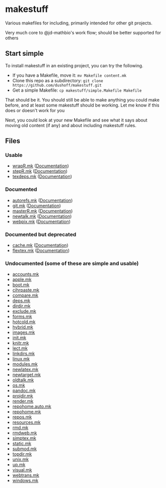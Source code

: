 # makestuff

Various makefiles for including, primarily intended for other git projects.

Very much core to @jd-mathbio's work flow; should be better supported for others

## Start simple

To install makestuff in an existing project, you can try the following.

* If you have a Makefile, move it: `mv Makefile content.mk`
* Clone this repo as a subdirectory: `git clone https://github.com/dushoff/makestuff.git`
* Get a simple Makefile: `cp makestuff/simple.Makefile Makefile`

That should be it. You should still be able to make anything you could make before, and at least some makestuff should be working. Let me know if this does or doesn't work for you

Next, you could look at your new Makefile and see what it says about moving old content (if any) and about including makestuff rules.

## Files

### Usable
* [wrapR.mk](wrapR.mk) ([Documentation](wrapR.md))
* [stepR.mk](stepR.mk) ([Documentation](stepR.md))
* [texdeps.mk](texdeps.mk) ([Documentation](texdeps.md))

### Documented
* [autorefs.mk](autorefs.mk) ([Documentation](autorefs.md))
* [git.mk](git.mk) ([Documentation](git.md))
* [masterR.mk](masterR.mk) ([Documentation](masterR.md))
* [newtalk.mk](newtalk.mk) ([Documentation](newtalk.md))
* [webpix.mk](webpix.mk) ([Documentation](webpix.md))

### Documented but deprecated
* [cache.mk](cache.mk) ([Documentation](cache.md))
* [flextex.mk](flextex.mk) ([Documentation](flextex.md))

### Undocumented (some of these are simple and usable)
* [accounts.mk](accounts.mk)
* [apple.mk](apple.mk)
* [boot.mk](boot.mk)
* [cihrpaste.mk](cihrpaste.mk)
* [compare.mk](compare.mk)
* [deps.mk](deps.mk)
* [dirdir.mk](dirdir.mk)
* [exclude.mk](exclude.mk)
* [forms.mk](forms.mk)
* [hotcold.mk](hotcold.mk)
* [hybrid.mk](hybrid.mk)
* [images.mk](images.mk)
* [init.mk](init.mk)
* [knitr.mk](knitr.mk)
* [lect.mk](lect.mk)
* [linkdirs.mk](linkdirs.mk)
* [linux.mk](linux.mk)
* [modules.mk](modules.mk)
* [newlatex.mk](newlatex.mk)
* [newtarget.mk](newtarget.mk)
* [oldtalk.mk](oldtalk.mk)
* [os.mk](os.mk)
* [pandoc.mk](pandoc.mk)
* [projdir.mk](projdir.mk)
* [render.mk](render.mk)
* [repohome.auto.mk](repohome.auto.mk)
* [repohome.mk](repohome.mk)
* [repos.mk](repos.mk)
* [resources.mk](resources.mk)
* [rmd.mk](rmd.mk)
* [rmdweb.mk](rmdweb.mk)
* [simptex.mk](simptex.mk)
* [static.mk](static.mk)
* [submod.mk](submod.mk)
* [topdir.mk](topdir.mk)
* [unix.mk](unix.mk)
* [up.mk](up.mk)
* [visual.mk](visual.mk)
* [webtrans.mk](webtrans.mk)
* [windows.mk](windows.mk)
